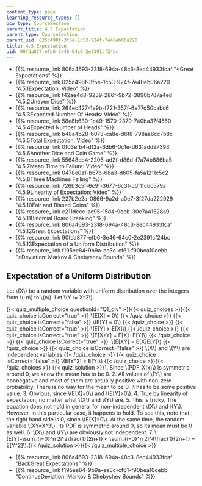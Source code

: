 ```yaml
---
content_type: page
learning_resource_types: []
ocw_type: CourseSection
parent_title: 4.5 Expectation
parent_type: CourseSection
parent_uid: 025c498f-3f5e-1c53-924f-7e40eb06a220
title: 4.5 Expectation
uid: 90fda877-efb6-3e46-64c0-2e2391cf24bc
---
```


*   {{% resource_link 806a4693-2318-694a-48c3-8ec44933fcaf "\<Great Expectations" %}}
*   {{% resource_link 025c498f-3f5e-1c53-924f-7e40eb06a220 "4.5.1Expectation: Video" %}}
*   {{% resource_link f42ae4d8-9239-286f-9b72-3890b787a4ed "4.5.2Uneven Dice" %}}
*   {{% resource_link 264ec427-1e9b-f721-357f-6e77d50cabc6 "4.5.3Expected Number Of Heads: Video" %}}
*   {{% resource_link 58e8b630-1c49-1570-2379-740ba37f4560 "4.5.4Expected Number of Heads" %}}
*   {{% resource_link b48a4b28-6073-ca8e-d6f8-798aa6cc7b8c "4.5.5Total Expectation: Video" %}}
*   {{% resource_link 0f03efb4-df2a-6db6-0c1e-d631add97393 "4.5.6Another Dice and Coin Game" %}}
*   {{% resource_link 55648eb4-2206-ad2f-d86d-f7a74b886ba5 "4.5.7Mean Time to Failure: Video" %}}
*   {{% resource_link 0478e0a1-b67b-68a3-d605-fa5a1211c5c2 "4.5.8Three Machines Failing" %}}
*   {{% resource_link 726b3c5f-6c9f-3677-6c3f-c0f1fc6c579a "4.5.9Linearity of Expectation: Video" %}}
*   {{% resource_link 227b2e2a-0866-9a2d-a0e7-3f27da222929 "4.5.10Fair and Biased Coins" %}}
*   {{% resource_link e211decc-ac95-15d4-9ceb-30e7a41528a9 "4.5.11Binomial Board Breaking" %}}
*   {{% resource_link 806a4693-2318-694a-48c3-8ec44933fcaf "4.5.12Great Expectations" %}}
*   {{% resource_link 90fda877-efb6-3e46-64c0-2e2391cf24bc "4.5.13Expectation of a Uniform Distribution" %}}
*   {{% resource_link f195ee84-9b9a-ee3c-cf61-f90bea10cebb "\>Deviation: Markov & Chebyshev Bounds" %}}

Expectation of a Uniform Distribution
-------------------------------------

Let \\(X\\) be a random variable with uniform distribution over the integers from \\(-n\\) to \\(n\\). Let \\(Y := X^2\\).

{{< quiz_multiple_choice questionId="Q1_div" >}}{{< quiz_choices >}}{{< quiz_choice isCorrect="true" >}}&nbsp;\\(E\[X\] = 0\\)&nbsp;{{< /quiz_choice >}}
{{< quiz_choice isCorrect="false" >}}&nbsp;\\(E\[Y\] = 0\\)&nbsp;{{< /quiz_choice >}}
{{< quiz_choice isCorrect="true" >}}&nbsp;\\(E\[Y\] > E\[X\]\\)&nbsp;{{< /quiz_choice >}}
{{< quiz_choice isCorrect="true" >}}&nbsp;\\(E\[X+Y\] = E\[X\]+E\[Y\]\\)&nbsp;{{< /quiz_choice >}}
{{< quiz_choice isCorrect="true" >}}&nbsp; \\(E\[XY\] = E\[X\]E\[Y\]\\)&nbsp;{{< /quiz_choice >}}
{{< quiz_choice isCorrect="false" >}}&nbsp;\\(X\\) and \\(Y\\) are independent variables&nbsp;{{< /quiz_choice >}}
{{< quiz_choice isCorrect="false" >}}&nbsp;\\(E\[Y^2\] = E\[Y\]\\)&nbsp;{{< /quiz_choice >}}{{< /quiz_choices >}}
{{< quiz_solution >}}1.  Since \\(PDF\_X(x)\\) is symmetric around 0, we know the mean has to be 0.
2.  All values of \\(Y\\) are nonnegative and most of them are actually positive with non-zero probability. There is no way for the mean to be 0. It has to be some positive value.
3.  Obvious, since \\(E\[X\]=0\\) and \\(E\[Y\]>0\\).
4.  True by linearity of expectation, no matter what \\(X\\) and \\(Y\\) are.
5.  This is tricky. The equation does not hold in general for non-independent \\(X\\) and \\(Y\\). However, in this particular case, it happens to hold. To see this, note that the right hand side is 0, since \\(E\[X\]=0\\). At the same time, the random variable \\(XY=X^3\\). Its PDF is symmetric around 0, so its mean must be 0 as well.
6.  \\(X\\) and \\(Y\\) are obviously not independent.
7.  \\(E\[Y\]=\\sum\_{i=0}^n 2i^2\\frac{1}{2n+1} \< \\sum\_{i=0}^n 2i^4\\frac{1}{2n+1} = E\[Y^2\]\\).{{< /quiz_solution >}}{{< /quiz_multiple_choice >}}

*   {{% resource_link 806a4693-2318-694a-48c3-8ec44933fcaf "BackGreat Expectations" %}}
*   {{% resource_link f195ee84-9b9a-ee3c-cf61-f90bea10cebb "ContinueDeviation: Markov & Chebyshev Bounds" %}}